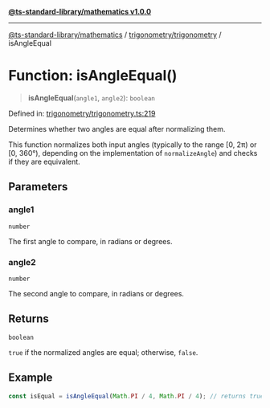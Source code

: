 [**@ts-standard-library/mathematics v1.0.0**](../../../README.md)

***

[@ts-standard-library/mathematics](../../../README.md) / [trigonometry/trigonometry](../README.md) / isAngleEqual

# Function: isAngleEqual()

> **isAngleEqual**(`angle1`, `angle2`): `boolean`

Defined in: [trigonometry/trigonometry.ts:219](https://github.com/gabaudette/ts-stdlib/blob/ea80ba1db09c741e99f8cb19e94e5a29b81b623b/packages/mathematics/src/trigonometry/trigonometry.ts#L219)

Determines whether two angles are equal after normalizing them.

This function normalizes both input angles (typically to the range [0, 2π) or [0, 360°),
depending on the implementation of `normalizeAngle`) and checks if they are equivalent.

## Parameters

### angle1

`number`

The first angle to compare, in radians or degrees.

### angle2

`number`

The second angle to compare, in radians or degrees.

## Returns

`boolean`

`true` if the normalized angles are equal; otherwise, `false`.

## Example

```typescript
const isEqual = isAngleEqual(Math.PI / 4, Math.PI / 4); // returns true
```
